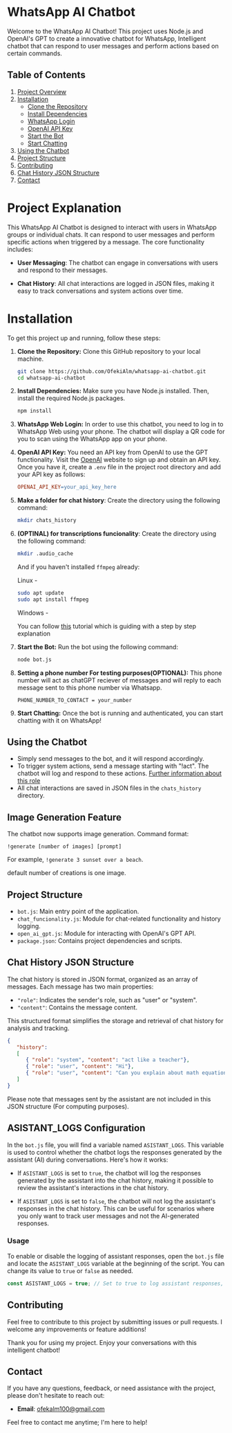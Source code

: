 # WhatsApp AI Chatbot

Welcome to the WhatsApp AI Chatbot! This project uses Node.js and OpenAI's GPT to create a innovative chatbot for WhatsApp, Intelligent chatbot that can respond to user messages and perform actions based on certain commands.

## Table of Contents

1. [Project Overview](#project-overview)
2. [Installation](#installation)
   - [Clone the Repository](#clone-the-repository)
   - [Install Dependencies](#install-dependencies)
   - [WhatsApp Login](#whatsapp-web-login)
   - [OpenAI API Key](#openai-api-key)
   - [Start the Bot](#start-the-bot)
   - [Start Chatting](#start-chatting)
3. [Using the Chatbot](#using-the-chatbot)
4. [Project Structure](#project-structure)
5. [Contributing](#contributing)
6. [Chat History JSON Structure](#chat-history-json-structure)
7. [Contact](#contact)

# Project Explanation

This WhatsApp AI Chatbot is designed to interact with users in WhatsApp groups or individual chats. It can respond to user messages and perform specific actions when triggered by a message. The core functionality includes:

- **User Messaging**: The chatbot can engage in conversations with users and respond to their messages.

- **Chat History**: All chat interactions are logged in JSON files, making it easy to track conversations and system actions over time.

# Installation

To get this project up and running, follow these steps:

1. **Clone the Repository:** Clone this GitHub repository to your local machine.
    ```bash
    git clone https://github.com/OfekiAlm/whatsapp-ai-chatbot.git
    cd whatsapp-ai-chatbot
    ```
2. **Install Dependencies:** Make sure you have Node.js installed. Then, install the required Node.js packages.
    ```bash
    npm install
    ```

3. **WhatsApp Web Login:** In order to use this chatbot, you need to log in to WhatsApp Web using your phone. The chatbot will display a QR code for you to scan using the WhatsApp app on your phone.

4. **OpenAI API Key:** You need an API key from OpenAI to use the GPT functionality. Visit the [OpenAI](https://platform.openai.com/account/api-keys) website to sign up and obtain an API key. Once you have it, create a `.env` file in the project root directory and add your API key as follows:
    ```makefile
    OPENAI_API_KEY=your_api_key_here
    ```
5. **Make a folder for chat history**: Create the directory using the following command:
   ```bash
   mkdir chats_history
   ```
6. **(OPTINAL) for transcriptions funcionality**:
Create the directory using the following command:
   ```bash
   mkdir .audio_cache
   ```
    And if you haven't installed `ffmpeg` already:
    
    Linux - 
    ```bash
    sudo apt update
    sudo apt install ffmpeg
    ``` 

    Windows -

    You can follow [this](https://phoenixnap.com/kb/ffmpeg-windows) tutorial which is guiding with a step by step explanation

7. **Start the Bot:** Run the bot using the following command:
    ```bash
    node bot.js
    ```
8. **Setting a phone number For testing purposes(OPTIONAL):** 
This phone number will act as chatGPT reciever of messages and will reply to each message sent to this phone number via Whatsapp.
    ```
    PHONE_NUMBER_TO_CONTACT = your_number 
    ```
9. **Start Chatting:** Once the bot is running and authenticated, you can start chatting with it on WhatsApp!


## Using the Chatbot

- Simply send messages to the bot, and it will respond accordingly.
- To trigger system actions, send a message starting with "!act". The chatbot will log and respond to these actions. [Further information about this role](https://community.openai.com/t/the-system-role-how-it-influences-the-chat-behavior/87353)
- All chat interactions are saved in JSON files in the `chats_history` directory.

## Image Generation Feature

The chatbot now supports image generation. Command format:
```
!generate [number of images] [prompt]
```
For example, `!generate 3 sunset over a beach`.

default number of creations is one image.

## Project Structure

- `bot.js`: Main entry point of the application.
- `chat_funcionality.js`: Module for chat-related functionality and history logging.
- `open_ai_gpt.js`: Module for interacting with OpenAI's GPT API.
- `package.json`: Contains project dependencies and scripts.

## Chat History JSON Structure

The chat history is stored in JSON format, organized as an array of messages. Each message has two main properties:

- `"role"`: Indicates the sender's role, such as "user" or "system".
- `"content"`: Contains the message content.

This structured format simplifies the storage and retrieval of chat history for analysis and tracking.

```json
{
   "history":
   [
      { "role": "system", "content": "act like a teacher"},
      { "role": "user", "content": "Hi"},
      { "role": "user", "content": "Can you explain about math equations?"}
   ]
}
```
Please note that messages sent by the assistant are not included in this JSON structure (For computing purposes).

## ASISTANT_LOGS Configuration

In the `bot.js` file, you will find a variable named `ASISTANT_LOGS`. This variable is used to control whether the chatbot logs the responses generated by the assistant (AI) during conversations. Here's how it works:

- If `ASISTANT_LOGS` is set to `true`, the chatbot will log the responses generated by the assistant into the chat history, making it possible to review the assistant's interactions in the chat history.

- If `ASISTANT_LOGS` is set to `false`, the chatbot will not log the assistant's responses in the chat history. This can be useful for scenarios where you only want to track user messages and not the AI-generated responses.

### Usage

To enable or disable the logging of assistant responses, open the `bot.js` file and locate the `ASISTANT_LOGS` variable at the beginning of the script. You can change its value to `true` or `false` as needed.

```javascript
const ASISTANT_LOGS = true; // Set to true to log assistant responses, or false to exclude them from the chat history.
```

## Contributing

Feel free to contribute to this project by submitting issues or pull requests. I welcome any improvements or feature additions!

Thank you for using my project. Enjoy your conversations with this intelligent chatbot!

## Contact

If you have any questions, feedback, or need assistance with the project, please don't hesitate to reach out:

- **Email**: [ofekalm100@gmail.com](mailto:ofekalm100@example.com)

Feel free to contact me anytime; I'm here to help!
